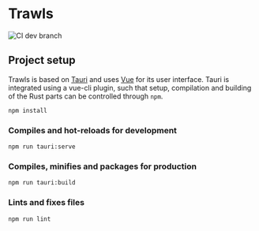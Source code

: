 # Trawls
![CI dev branch](https://github.com/Silberschleier/trawls/actions/workflows/test-on-pr.yml/badge.svg?branch=dev)

## Project setup
Trawls is based on [Tauri](https://tauri.studio/en/) and uses [Vue](https://vuejs.org/) for its user interface.
Tauri is integrated using a vue-cli plugin, such that setup, compilation and building of the Rust parts can be controlled through `npm`.

```
npm install
```

### Compiles and hot-reloads for development
```
npm run tauri:serve
```

### Compiles, minifies and packages for production
```
npm run tauri:build
```

### Lints and fixes files
```
npm run lint
```

